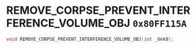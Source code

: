 # REMOVE_CORPSE_PREVENT_INTERFERENCE_VOLUME_OBJ `0x80FF115A`

```cpp
void REMOVE_CORPSE_PREVENT_INTERFERENCE_VOLUME_OBJ(int _Unk0);
```